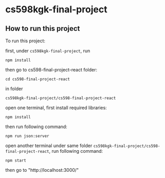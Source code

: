 # cs598kgk-final-project
## How to run this project
To run this project:

first, under `cs598kgk-final-project`, run

`npm install`

then go to cs598-final-project-react folder:

`cd cs598-final-project-react`

in folder

`cs598kgk-final-project/cs598-final-project-react`

open one terminal, first install required libraries:

`npm install`

then run following command:

`npm run json:server`

open another terminal under same folder `cs598kgk-final-project/cs598-final-project-react`, run following command:

`npm start`

then go to "http://localhost:3000/"
